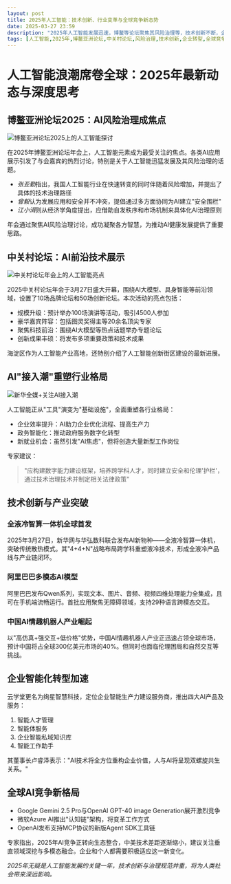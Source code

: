 ```yaml
---
layout: post
title: 2025年人工智能：技术创新、行业变革与全球竞争新态势
date: 2025-03-27 23:59
description: "2025年人工智能发展迅速，博鳌等论坛聚焦其风险治理等，技术创新不断，企业转型加速，全球竞争呈现新格局。"
tags: [人工智能,2025年,博鳌亚洲论坛,中关村论坛,风险治理,技术创新,企业转型,全球竞争,产业突破,AI接入潮]
---
```


# 人工智能浪潮席卷全球：2025年最新动态与深度思考

## 博鳌亚洲论坛2025：AI风险治理成焦点

![博鳌亚洲论坛2025上的人工智能探讨](https://s.coze.cn/t/wk9ITF-iriY/ "博鳌亚洲论坛2025年会上的人工智能讨论")

在2025年博鳌亚洲论坛年会上，人工智能元素成为最受关注的焦点。各类AI应用展示引发了与会嘉宾的热烈讨论，特别是关于人工智能迅猛发展及其风险治理的话题。

- *张亚勤*指出，我国人工智能行业在快速转变的同时伴随着风险增加，并提出了具体的技术治理路径
- *曾毅*认为发展应用和安全并不冲突，提倡通过多方面协同为AI建立"安全围栏"
- *江小涓*则从经济学角度提出，应借助自发秩序和市场机制来具体化AI治理原则

年会通过聚焦AI风险治理讨论，成功凝聚各方智慧，为推动AI健康发展提供了重要思路。

## 中关村论坛：AI前沿技术展示

![中关村论坛年会上的人工智能亮点](https://s.coze.cn/t/5Ck5TJHwEtU/ "中关村论坛2025年会")

2025中关村论坛年会于3月27日盛大开幕，围绕AI大模型、具身智能等前沿领域，设置了10场品牌论坛和50场创新论坛。本次活动的亮点包括：

- 规模升级：预计举办100场演讲等活动，吸引4500人参加
- 豪华嘉宾阵容：包括图灵奖得主等20余名顶尖专家
- 聚焦科技前沿：围绕AI大模型等热点话题举办专题论坛
- 创新成果丰硕：将发布多项重要政策和技术成果

海淀区作为人工智能产业高地，还特别介绍了人工智能创新街区建设的最新进展。

## AI"接入潮"重塑行业格局

![新华全媒+关注AI接入潮](https://s.coze.cn/t/nk1n57EDQVM/ "AI接入潮影响各行业")

人工智能正从"工具"演变为"基础设施"，全面重塑各行业格局：

- 企业效率提升：AI助力企业优化流程、提高生产力
- 政务智能化：推动政府服务数字化转型
- 新就业机会：虽然引发"AI焦虑"，但将创造大量新型工作岗位

专家建议：
> "应构建数字能力建设框架，培养跨学科人才，同时建立安全和伦理'护栏'，通过技术治理技术并制定相关法律政策"

## 技术创新与产业突破

### 全液冷智算一体机全球首发
2025年3月27日，新华网与华弘数科联合发布AI新物种——全液冷智算一体机，突破传统散热模式。其"4+4+N"战略布局跨学科重塑液冷技术，形成全液冷产品线与产业链闭环。

### 阿里巴巴多模态AI模型
阿里巴巴发布Qwen系列，实现文本、图片、音频、视频四维处理能力全集成，且可在手机端流畅运行。首批应用聚焦无障碍领域，支持29种语言跨模态交互。

### 中国AI情趣机器人产业崛起
以"高仿真+强交互+低价格"优势，中国AI情趣机器人产业正迅速占领全球市场，预计中国将占全球300亿美元市场的40%。但同时也面临伦理困局和自然交互等挑战。

## 企业智能化转型加速

云学堂更名为绚星智慧科技，定位企业智能生产力建设服务商，推出四大AI产品及服务：
1. 智能人才管理
2. 智能体服务
3. 企业智能私域知识库
4. 智能工作助手

其董事长卢睿泽表示："AI技术将全方位重构企业价值，人与AI将呈现双螺旋共生关系。"

## 全球AI竞争新格局

- Google Gemini 2.5 Pro与OpenAI GPT-40 image Generation展开激烈竞争
- 微软Azure AI推出"认知链"架构，将变革工作方式
- OpenAI发布支持MCP协议的新版Agent SDK工具链

专家指出，2025年AI竞争正转向生态整合，中美技术差距逐渐缩小，建议关注垂直领域深挖与多模态融合。企业和个人都需要积极适应这一新变化。

*2025年无疑是人工智能发展的关键一年，技术创新与治理规范并重，将为人类社会带来深远影响。*

